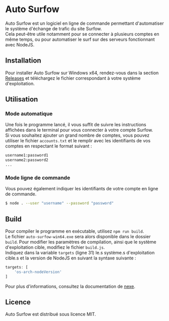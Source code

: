 # Auto Surfow
Auto Surfow est un logiciel en ligne de commande permettant d'automatiser le système d'échange de trafic du site Surfow.  
Cela peut-être utile notamment pour se connecter à plusieurs comptes en même temps, ou pour automatiser le surf sur des serveurs fonctionnant avec NodeJS.  

## Installation
Pour installer Auto Surfow sur Windows x64, rendez-vous dans la section [Releases](https://github.com/Natoune/AutoSurfow/releases) et téléchargez le fichier correspondant à votre système d'exploitation.

## Utilisation
### Mode automatique
Une fois le programme lancé, il vous suffit de suivre les instructions affichées dans le terminal pour vous connecter à votre compte Surfow.  
Si vous souhaitez ajouter un grand nombre de comptes, vous pouvez utiliser le fichier `accounts.txt` et le remplir avec les identifiants de vos comptes en respectant le format suivant :  
```txt
username1:password1
username2:password2
...
```

### Mode ligne de commande
Vous pouvez également indiquer les identifiants de votre compte en ligne de commande.
```bash
$ node . --user "username" --password "password"
```

## Build
Pour compiler le programme en exécutable, utilisez `npm run build`.  
Le fichier `auto-surfow-win64.exe` sera alors disponible dans le dossier `build`.
Pour modifier les paramètres de compilation, ainsi que le système d'exploitation cible, modifiez le fichier `build.js`.  
Indiquez dans la variable `targets` (ligne 31) le.s système.s d'exploitation cible.s et la version de NodeJS en suivant la syntaxe suivante :  
```js
targets: [
    'os-arch-nodeVersion'
]
```
Pour plus d'informations, consultez la documentation de [nexe](https://github.com/nexe/nexe).

## Licence
Auto Surfow est distribué sous licence MIT.

